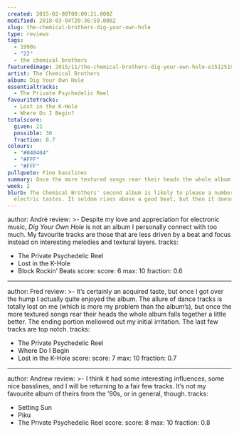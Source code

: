 ```yaml
---
created: 2015-02-08T00:00:21.000Z
modified: 2018-03-04T20:36:59.000Z
slug: the-chemical-brothers-dig-your-own-hole
type: reviews
tags:
  - 1990s
  - "22"
  - the chemical brothers
featuredimage: 2015/11/the-chemical-brothers-dig-your-own-hole-e1512510486702.jpg
artist: The Chemical Brothers
album: Dig Your Own Hole
essentialtracks:
  - The Private Psychedelic Reel
favouritetracks:
  - Lost in the K-Hole
  - Where Do I Begin?
totalscore:
  given: 21
  possible: 30
  fraction: 0.7
colours:
  - "#040404"
  - "#FFF"
  - "#FFF"
pullquote: Fine basslines
summary: Once the more textured songs rear their heads the whole album falls together a little better. The last few tracks are top notch.
week: 2
blurb: The Chemical Brothers' second album is likely to please a number of
  electric tastes. It seldom rises above a good beat, but then it doesn't need to.
---
```

author: André
review: >-
  Despite my love and appreciation for electronic music, *Dig Your Own Hole* is not an album I personally connect with too much. My favourite tracks are those that are less driven by a beat and focus instead on interesting melodies and textural layers.
tracks:
  - The Private Psychedelic Reel
  - ­Lost in the K-Hole
  - ­Block Rockin’ Beats
score:
  score: 6
  max: 10
  fraction: 0.6
---
author: Fred
review: >-
  It’s certainly an acquired taste, but once I got over the hump I actually quite enjoyed the album. The allure of dance tracks is totally lost on me (which is more my problem than the album’s), but once the more textured songs rear their heads the whole album falls together a little better. The ending portion mellowed out my initial irritation. The last few tracks are top notch.
tracks:
  - The Private Psychedelic Reel
  - ­Where Do I Begin
  - ­Lost in the K-Hole
score:
  score: 7
  max: 10
  fraction: 0.7
---
author: Andrew
review: >- 
  I think it had some interesting influences, some nice basslines, and I will be returning to a fair few tracks. It’s not my favourite album of theirs from the ’90s, or in general, though.
tracks:
  - Setting Sun
  - ­Piku
  - ­The Private Psychedelic Reel
score:
  score: 8
  max: 10
  fraction: 0.8